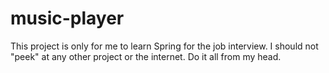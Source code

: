 # music-player

This project is only for me to learn Spring for the job interview. I should not "peek" at any other project or the internet. Do it all from my head.
